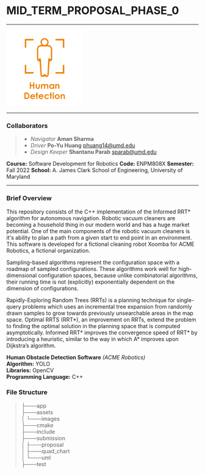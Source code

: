 # MID_TERM_PROPOSAL_PHASE_0
*** 
![Logo](/assets/images/logo.png )
***
### Collaborators
> - *Navigator*      **Aman Sharma**    
> - *Driver*         **Po-Yu Huang**  <phuang14@umd.edu>
> - *Design Keeper*  **Shantanu Parab**  <sparab@umd.edu>


**Course:** Software Development for Robotics
**Code:** ENPM808X
**Semester:** Fall 2022
**School:** A. James Clark School of Engineering, University of Maryland

***
### Brief Overview
This repository consists of the C++ implementation of the Informed RRT* algorithm for autonomous navigation. Robotic vacuum cleaners are becoming a household thing in our modern world and has a huge market potential. One of the main components of the robotic vacuum cleaners is it's ability to plan a path from a given start to end point in an environment. This software is developed for a fictional cleaning robot Xoomba for ACME Robotics, a fictional organization.

Sampling-based algorithms represent the configuration space with a roadmap of sampled configurations. These algorithms work well for high-dimensional configuration spaces, because unlike combinatorial algorithms, their running time is not (explicitly) exponentially dependent on the dimension of configurations.

Rapidly-Exploring Random Trees (RRTs) is a planning technique for single-query problems which uses an incremental tree expansion from randomly drawn samples to grow towards previously unsearchable areas in the map space. Optimal RRTS (RRT*), an improvement on RRTs, extend the problem to finding the optimal solution in the planning space that is computed asymptotically. Informed RRT* improves the convergence speed of RRT* by introducing a heuristic, similar to the way in which A* improves upon Dijkstra’s algorithm.

**Human Obstacle Detection Software**  *(ACME Robotics)*  
 **Algorithm:** YOLO  
**Libraries:** OpenCV  
 **Programming Language:** C++


### File Structure  

>├───app  
>├───assets  
>│   └───images  
>├───cmake  
>├───include  
>├───submission  
>│   ├───proposal  
>│   ├───quad_chart  
>│   └───uml  
>├───test  
